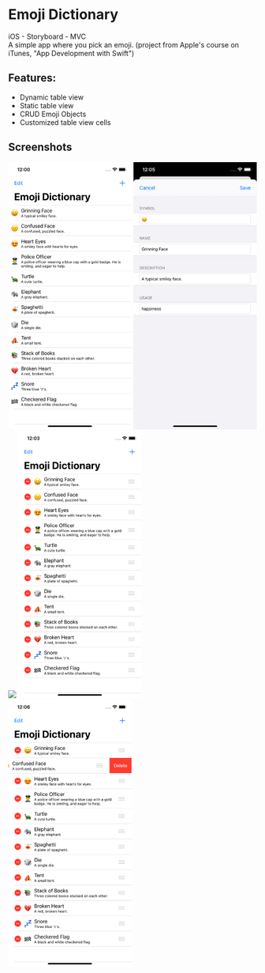 # Emoji Dictionary
iOS - Storyboard - MVC
<br>
A simple app where you pick an emoji. (project from Apple's course on iTunes, "App Development with Swift")




## Features:

* Dynamic table view
* Static table view
* CRUD Emoji Objects
* Customized table view cells


## Screenshots

<p float="left">
<img src = "EmojiDictionary/ScreenShots/Main%20Page.png" width = "250">
<img src = "EmojiDictionary/ScreenShots/One%20Of%20The%20Object%20Selected.png" width = "250">
<img src = "EmojiDictionary/ScreenShots/Plus%20Button%20Pressed.png.png" width = "250">
<img src = "EmojiDictionary/ScreenShots/Edit%20Button%20Pressed.png" width = "250">
<img src = "EmojiDictionary/ScreenShots/Delete.png" width = "250">

</p>



